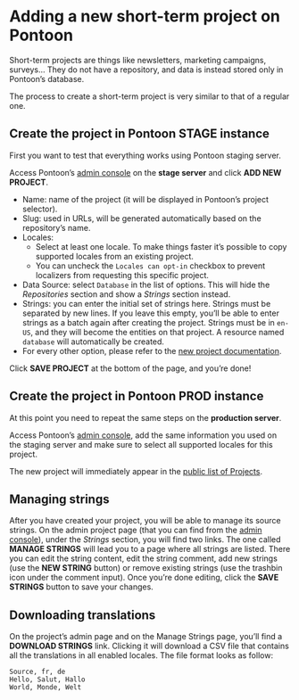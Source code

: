 # Adding a new short-term project on Pontoon

Short-term projects are things like newsletters, marketing campaigns, surveys… They do not have a repository, and data is instead stored only in Pontoon’s database.

The process to create a short-term project is very similar to that of a regular one.

## Create the project in Pontoon STAGE instance

First you want to test that everything works using Pontoon staging server.

Access Pontoon’s [admin console](https://mozilla-pontoon-staging.herokuapp.com/admin/) on the **stage server** and click **ADD NEW PROJECT**.
* Name: name of the project (it will be displayed in Pontoon’s project selector).
* Slug: used in URLs, will be generated automatically based on the repository’s name.
* Locales:
  * Select at least one locale. To make things faster it’s possible to copy supported locales from an existing project.
  * You can uncheck the `Locales can opt-in` checkbox to prevent localizers from requesting this specific project.
* Data Source: select `Database` in the list of options. This will hide the *Repositories* section and show a *Strings* section instead.
* Strings: you can enter the initial set of strings here. Strings must be separated by new lines. If you leave this empty, you’ll be able to enter strings as a batch again after creating the project. Strings must be in `en-US`, and they will become the entities on that project. A resource named `database` will automatically be created.
* For every other option, please refer to the [new project documentation](adding_new_project.md).

Click **SAVE PROJECT** at the bottom of the page, and you’re done!

## Create the project in Pontoon PROD instance

At this point you need to repeat the same steps on the **production server**.

Access Pontoon’s [admin console](https://pontoon.mozilla.org/admin/), add the same information you used on the staging server and make sure to select all supported locales for this project.

The new project will immediately appear in the [public list of Projects](https://pontoon.mozilla.org/projects/).

## Managing strings

After you have created your project, you will be able to manage its source strings. On the admin project page (that you can find from the [admin console](https://pontoon.mozilla.org/admin/)), under the *Strings* section, you will find two links. The one called **MANAGE STRINGS** will lead you to a page where all strings are listed. There you can edit the string content, edit the string comment, add new strings (use the **NEW STRING** button) or remove existing strings (use the trashbin icon under the comment input). Once you’re done editing, click the **SAVE STRINGS** button to save your changes.

## Downloading translations

On the project’s admin page and on the Manage Strings page, you’ll find a **DOWNLOAD STRINGS** link. Clicking it will download a CSV file that contains all the translations in all enabled locales. The file format looks as follow:

```CSV
Source, fr, de
Hello, Salut, Hallo
World, Monde, Welt
```
